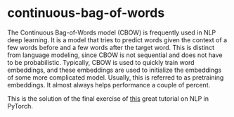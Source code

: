 # continuous-bag-of-words
The Continuous Bag-of-Words model (CBOW) is frequently used in NLP deep learning. It is a model that tries to predict words given the context of a few words before and a few words after the target word.
This is distinct from language modeling, since CBOW is not sequential and does not have to be probabilistic. Typically, CBOW is used to quickly train word embeddings, and these embeddings are used to initialize the embeddings of some more complicated model. Usually, this is referred to as pretraining embeddings. It almost always helps performance a couple of percent.

This is the solution of the final exercise of [this](http://pytorch.org/tutorials/beginner/deep_learning_nlp_tutorial.html) great tutorial on NLP in PyTorch.
